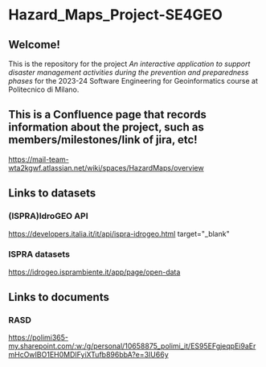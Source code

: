 # Hazard_Maps_Project-SE4GEO


## Welcome!
This is the repository for the project _An interactive application to support disaster management activities during the
prevention and preparedness phases_ for the 2023-24 Software Engineering for Geoinformatics course at Politecnico di Milano.

## This is a Confluence page that records information about the project, such as members/milestones/link of jira, etc!
https://mail-team-wta2kgwf.atlassian.net/wiki/spaces/HazardMaps/overview

## Links to datasets
###  (ISPRA)IdroGEO API
https://developers.italia.it/it/api/ispra-idrogeo.html target="_blank"
### ISPRA datasets
https://idrogeo.isprambiente.it/app/page/open-data



## Links to documents
### RASD
https://polimi365-my.sharepoint.com/:w:/g/personal/10658875_polimi_it/ES95EFgjeqpEi9aErmHcOwIBO1EH0MDIFyiXTufb896bbA?e=3IU66y
